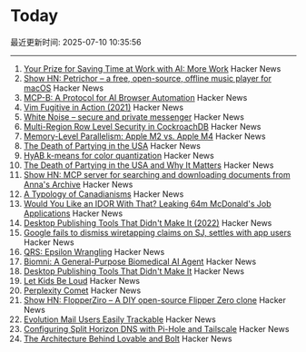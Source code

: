 # Today

最近更新时间: 2025-07-10 10:35:56

--- 
1. [Your Prize for Saving Time at Work with AI: More Work](https://www.wsj.com/lifestyle/careers/ai-work-free-time-51c8c92a) Hacker News
2. [Show HN: Petrichor – a free, open-source, offline music player for macOS](https://github.com/kushalpandya/Petrichor) Hacker News
3. [MCP-B: A Protocol for AI Browser Automation](https://mcp-b.ai/) Hacker News
4. [Vim Fugitive in Action (2021)](https://dzx.fr/blog/introduction-to-vim-fugitive/) Hacker News
5. [White Noise – secure and private messenger](https://www.whitenoise.chat/) Hacker News
6. [Multi-Region Row Level Security in CockroachDB](https://www.cockroachlabs.com/blog/fine-grained-access-control-row-level-security/) Hacker News
7. [Memory-Level Parallelism: Apple M2 vs. Apple M4](https://lemire.me/blog/2025/07/09/memory-level-parallelism-apple-m2-vs-apple-m4/) Hacker News
8. [The Death of Partying in the USA](https://www.derekthompson.org/p/the-death-of-partying-in-the-usaand) Hacker News
9. [HyAB k-means for color quantization](https://30fps.net/pages/hyab-kmeans/) Hacker News
10. [The Death of Partying in the USA and Why It Matters](https://www.derekthompson.org/p/the-death-of-partying-in-the-usaand) Hacker News
11. [Show HN: MCP server for searching and downloading documents from Anna's Archive](https://github.com/iosifache/annas-mcp) Hacker News
12. [A Typology of Canadianisms](https://dchp.arts.ubc.ca/how-to-use) Hacker News
13. [Would You Like an IDOR With That? Leaking 64m McDonald's Job Applications](https://ian.sh/mcdonalds) Hacker News
14. [Desktop Publishing Tools That Didn't Make It (2022)](https://tedium.co/2022/10/12/forgotten-desktop-publishing-tools-history/) Hacker News
15. [Google fails to dismiss wiretapping claims on SJ, settles with app users](https://news.ycombinator.com/item?id=44513750) Hacker News
16. [QRS: Epsilon Wrangling](https://www.tbray.org/ongoing/When/202x/2025/07/07/Epsilon-Wrangling) Hacker News
17. [Biomni: A General-Purpose Biomedical AI Agent](https://github.com/snap-stanford/Biomni) Hacker News
18. [Desktop Publishing Tools That Didn't Make It](https://tedium.co/2022/10/12/forgotten-desktop-publishing-tools-history/) Hacker News
19. [Let Kids Be Loud](https://www.afterbabel.com/p/let-kids-be-loud) Hacker News
20. [Perplexity Comet](https://comet.perplexity.ai/?a=b) Hacker News
21. [Show HN: FlopperZiro – A DIY open-source Flipper Zero clone](https://github.com/lraton/FlopperZiro) Hacker News
22. [Evolution Mail Users Easily Trackable](https://www.grepular.com/Evolution_Mail_Users_Easily_Trackable) Hacker News
23. [Configuring Split Horizon DNS with Pi-Hole and Tailscale](https://www.bentasker.co.uk/posts/blog/general/configuring-pihole-to-serve-different-records-to-different-clients.html) Hacker News
24. [The Architecture Behind Lovable and Bolt](https://www.beam.cloud/blog/agentic-apps) Hacker News
